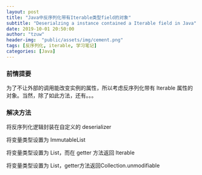 ```yaml
---
layout: post
title: "Java中反序列化带有Iterable类型field的对象"
subtitle: "Deserialzing a instance contained a Iterable field in Java"
date: 2019-10-01 20:50:00
author: "tzuw"
header-img:  "public/assets/img/cement.png"
tags: [反序列化, iterable, 学习笔记] 
categories: [Java]
---
```


### 前情提要

为了不让外部的调用能改变实例的属性，所以考虑反序列化带有 Iterable 属性的对象。当然，除了如此方法，还有。。。





### 解决方法

将反序列化逻辑封装在自定义的 deserializer 

将变量类型设置为 ImmutableList

将变量类型设置为 List，而在 getter 方法返回 Iterable

将变量类型设置为 List，getter方法返回Collection.unmodifiable
